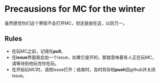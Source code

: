 # Precausions for MC for the winter

虽然感觉你们这个寒假不会打开MC，但还是放在这，以防万一。

## Rules

- 在玩MC之前，记得先**pull**。
- 在**issue**界面我会加一个issue，如果它是开的，那就意味着有人正在玩MC，请等待到他玩完你在玩。
- 在开始玩MC时，请把issue打开；结束时，及时将存档**push**回github并关闭issue。

